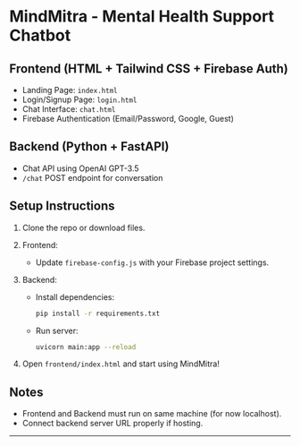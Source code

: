 # MindMitra - Mental Health Support Chatbot

## Frontend (HTML + Tailwind CSS + Firebase Auth)

- Landing Page: `index.html`
- Login/Signup Page: `login.html`
- Chat Interface: `chat.html`
- Firebase Authentication (Email/Password, Google, Guest)

## Backend (Python + FastAPI)

- Chat API using OpenAI GPT-3.5
- `/chat` POST endpoint for conversation

## Setup Instructions

1. Clone the repo or download files.

2. Frontend:
   - Update `firebase-config.js` with your Firebase project settings.

3. Backend:
   - Install dependencies:
     ```bash
     pip install -r requirements.txt
     ```
   - Run server:
     ```bash
     uvicorn main:app --reload
     ```

4. Open `frontend/index.html` and start using MindMitra!

## Notes
- Frontend and Backend must run on same machine (for now localhost).
- Connect backend server URL properly if hosting.

---

